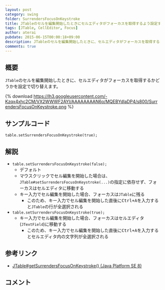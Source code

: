 ```yaml
---
layout: post
category: swing
folder: SurrendersFocusOnKeystroke
title: JTableのセルを編集開始したときにセルエディタがフォーカスを取得するよう設定する
tags: [JTable, CellEditor, Focus]
author: aterai
pubdate: 2015-06-15T00:00:18+09:00
description: JTableのセルを編集開始したときに、セルエディタがフォーカスを取得するかどうかを設定で切り替えます。
comments: true
---
```

## 概要
`JTable`のセルを編集開始したときに、セルエディタがフォーカスを取得するかどうかを設定で切り替えます。

{% download https://lh3.googleusercontent.com/-Kzqx4xhc2CM/VX2WWWF2AYI/AAAAAAAAN6o/MQEBYdlaDP4/s800/SurrendersFocusOnKeystroke.png %}

## サンプルコード
<pre class="prettyprint"><code>table.setSurrendersFocusOnKeystroke(true);
</code></pre>

## 解説
- `table.setSurrendersFocusOnKeystroke(false);`
    - デフォルト
    - マウスクリックでセル編集を開始した場合は、`JTable#setSurrendersFocusOnKeystroke(...)`の指定に依存せず、フォーカスはセルエディタに移動する
    - キー入力でセル編集を開始した場合、フォーカスは`JTable`に残る
        - このため、キー入力でセル編集を開始した直後に<kbd>Ctrl+A</kbd>を入力すると`JTable`の行が全選択される
- `table.setSurrendersFocusOnKeystroke(true);`
    - キー入力でセル編集を開始した場合、フォーカスはセルエディタ(`JTextField`)に移動する
        - このため、キー入力でセル編集を開始した直後に<kbd>Ctrl+A</kbd>を入力するとセルエディタ内の文字列が全選択される

<!-- dummy comment line for breaking list -->

## 参考リンク
- [JTable#getSurrendersFocusOnKeystroke() (Java Platform SE 8)](http://docs.oracle.com/javase/jp/8/docs/api/javax/swing/JTable.html#getSurrendersFocusOnKeystroke--)

<!-- dummy comment line for breaking list -->

## コメント
